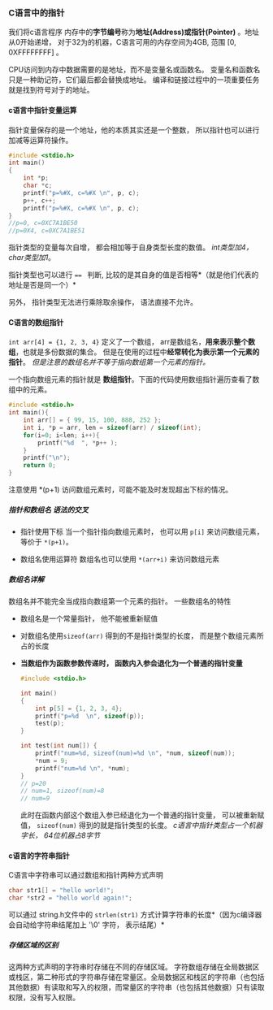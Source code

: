 ### C语言中的指针

我们将c语言程序 内存中的**字节编号**称为**地址(Address)**或**指针(Pointer)** 。地址从0开始递增， 对于32为的机器，C语言可用的内存空间为4GB, 范围 [0, 0XFFFFFFFF] 。

CPU访问到内存中数据需要的是地址，而不是变量名或函数名。 变量名和函数名只是一种助记符，它们最后都会替换成地址。 编译和链接过程中的一项重要任务就是找到符号对于的地址。

#### c语言中指针变量运算

指针变量保存的是一个地址，他的本质其实还是一个整数， 所以指针也可以进行加减等运算符操作。

```c
#include <stdio.h>
int main()
{
    int *p;
    char *c;
    printf("p=%#X, c=%#X \n", p, c);
    p++, c++;
    printf("p=%#X, c=%#X \n", p, c);
}
//p=0, c=0XC7A1BE50
//p=0X4, c=0XC7A1BE51
```

指针类型的变量每次自增， 都会相加等于自身类型长度的数值。 *int类型加4， char类型加1*。

指针类型也可以进行 `== ` 判断, 比较的是其自身的值是否相等*（就是他们代表的地址是否是同一个）*

另外， 指针类型无法进行乘除取余操作， 语法直接不允许。



#### C语言的数组指针

`int arr[4] = {1, 2, 3, 4}`  定义了一个数组， arr是数组名，**用来表示整个数组**，也就是多份数据的集合。 但是在使用的过程中**经常转化为表示第一个元素的指针**。 *但是注意的数组名并不等于指向数组第一个元素的指针。* 

一个指向数组元素的指针就是 **数组指针**。下面的代码使用数组指针遍历查看了数组中的元素。 

```c
#include <stdio.h>
int main(){
    int arr[] = { 99, 15, 100, 888, 252 };
    int i, *p = arr, len = sizeof(arr) / sizeof(int);
    for(i=0; i<len; i++){
        printf("%d  ", *p++ );
    }
    printf("\n");
    return 0;
}
```

注意使用 *(p+1) 访问数组元素时，可能不能及时发现超出下标的情况。

##### 指针和数组名 语法的交叉

- 指针使用下标   当一个指针指向数组元素时， 也可以用 `p[i]` 来访问数组元素， 等价于 `*(p+1)`。 

- 数组名使用运算符  数组名也可以使用 `*(arr+i)` 来访问数组元素



##### 数组名详解

数组名并不能完全当成指向数组第一个元素的指针。  一些数组名的特性

- 数组名是一个常量指针， 他不能被重新赋值

- 对数组名使用`sizeof(arr)` 得到的不是指针类型的长度， 而是整个数组元素所占的长度

- **当数组作为函数参数传递时， 函数内入参会退化为一个普通的指针变量**

  ```c
  #include <stdio.h>
  
  int main()
  {
      int p[5] = {1, 2, 3, 4};
      printf("p=%d  \n", sizeof(p));
      test(p);
  }
  
  int test(int num[]) {
      printf("num=%d, sizeof(num)=%d \n", *num, sizeof(num));
      *num = 9;
      printf("num=%d \n", *num);
  }
  // p=20
  // num=1, sizeof(num)=8  
  // num=9
  ```

  此时在函数内部这个数组入参已经退化为一个普通的指针变量， 可以被重新赋值， `sizeof(num)` 得到的就是指针类型的长度。 *c语言中指针类型占一个机器字长， 64位机器占8字节*

  

#### c语言的字符串指针

C语言中字符串可以通过数组和指针两种方式声明

```c
char str1[] = "hello world!";
char *str2 = "hello world again!";
```

可以通过 string.h文件中的 `strlen(str1)` 方式计算字符串的长度*（因为c编译器会自动给字符串结尾加上 '\0' 字符， 表示结尾）*

##### 存储区域的区别

这两种方式声明的字符串时存储在不同的存储区域。 字符数组存储在全局数据区或栈区，第二种形式的字符串存储在常量区。全局数据区和栈区的字符串（也包括其他数据）有读取和写入的权限，而常量区的字符串（也包括其他数据）只有读取权限，没有写入权限。